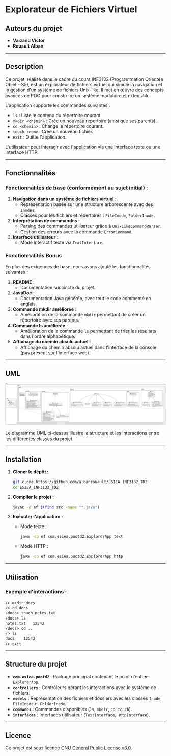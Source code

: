 # Explorateur de Fichiers Virtuel

## Auteurs du projet

- **Vaizand Victor**
- **Rouault Alban**

---

## Description

Ce projet, réalisé dans le cadre du cours INF3132 (Programmation Orientée Objet - S5), est un explorateur de fichiers virtuel qui simule la navigation et la gestion d'un système de fichiers Unix-like. Il met en œuvre des concepts avancés de POO pour construire un système modulaire et extensible.

L'application supporte les commandes suivantes :
- `ls` : Liste le contenu du répertoire courant.
- `mkdir <chemin>` : Crée un nouveau répertoire (ainsi que ses parents).
- `cd <chemin>` : Change le répertoire courant.
- `touch <nom>` : Crée un nouveau fichier.
- `exit` : Quitte l'application.

L'utilisateur peut interagir avec l'application via une interface texte ou une interface HTTP.

---

## Fonctionnalités

### Fonctionnalités de base (conformément au sujet initial) :
1. **Navigation dans un système de fichiers virtuel** :
    - Représentation basée sur une structure arborescente avec des `Inodes`.
    - Classes pour les fichiers et répertoires : `FileInode`, `FolderInode`.
2. **Interprétation de commandes** :
    - Parsing des commandes utilisateur grâce à `UnixLikeCommandParser`.
    - Gestion des erreurs avec la commande `ErrorCommand`.
3. **Interface utilisateur** :
    - Mode interactif texte via `TextInterface`.

### Fonctionnalités Bonus

En plus des exigences de base, nous avons ajouté les fonctionnalités suivantes :

1. **README** :
   - Documentation succincte du projet.
2. **JavaDoc** :
   - Documentation Java générée, avec tout le code commenté en anglais.
3. **Commande mkdir améliorée** :
   - Amélioration de la commande `mkdir` permettant de créer un répertoire avec ses parents.
4. **Commande ls améliorée** :
   - Amélioration de la commande `ls` permettant de trier les résultats dans l'ordre alphabétique.
5. **Affichage du chemin absolu actuel** :
   - Affichage du chemin absolu actuel dans l'interface de la console (pas présent sur l'interface web).

---

## UML
![Diagramme UML](UML.svg)

Le diagramme UML ci-dessus illustre la structure et les interactions entre les différentes classes du projet.

---

## Installation

1. **Cloner le dépôt :**
   ```bash
   git clone https://github.com/albanrouault/ESIEA_INF3132_TD2
   cd ESIEA_INF3132_TD2
   ```

2. **Compiler le projet :**
   ```bash
   javac -d ef $(find src -name "*.java")
   ```

3. **Exécuter l'application :**
    - Mode texte :
      ```bash
      java -cp ef com.esiea.pootd2.ExplorerApp text
      ```
    - Mode HTTP :
      ```bash
      java -cp ef com.esiea.pootd2.ExplorerApp http
      ```

---

## Utilisation

### Exemple d'interactions :
```plaintext
/> mkdir docs
/> cd docs
/docs> touch notes.txt
/docs> ls
notes.txt	12543
/docs> cd ..
/> ls
docs	12543
/> exit
```

---

## Structure du projet

- **`com.esiea.pootd2`** : Package principal contenant le point d'entrée `ExplorerApp`.
- **`controllers`** : Contrôleurs gérant les interactions avec le système de fichiers.
- **`models`** : Représentation des fichiers et dossiers avec les classes `Inode`, `FileInode` et `FolderInode`.
- **`commands`** : Commandes disponibles (`ls`, `mkdir`, `cd`, `touch`).
- **`interfaces`** : Interfaces utilisateur (`TextInterface`, `HttpInterface`).

---

## Licence
Ce projet est sous licence [GNU General Public License v3.0](LICENSE).
